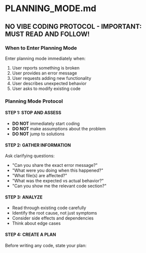# PLANNING_MODE.md

## NO VIBE CODING PROTOCOL - IMPORTANT: MUST READ AND FOLLOW!

### When to Enter Planning Mode
Enter planning mode immediately when:
1. User reports something is broken
2. User provides an error message
3. User requests adding new functionality
4. User describes unexpected behavior
5. User asks to modify existing code

### Planning Mode Protocol

#### STEP 1: STOP AND ASSESS
- **DO NOT** immediately start coding
- **DO NOT** make assumptions about the problem
- **DO NOT** jump to solutions

#### STEP 2: GATHER INFORMATION
Ask clarifying questions:
- "Can you share the exact error message?"
- "What were you doing when this happened?"
- "What file(s) are affected?"
- "What was the expected vs actual behavior?"
- "Can you show me the relevant code section?"

#### STEP 3: ANALYZE
- Read through existing code carefully
- Identify the root cause, not just symptoms
- Consider side effects and dependencies
- Think about edge cases

#### STEP 4: CREATE A PLAN
Before writing any code, state your plan: